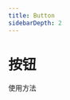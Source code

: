 ```yaml
---
title: Button 
sidebarDepth: 2
---
```

# 按钮
使用方法
<ClientOnly>
    <button-demos></button-demos>
</ClientOnly>